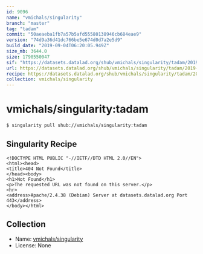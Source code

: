 ```yaml
---
id: 9096
name: "vmichals/singularity"
branch: "master"
tag: "tadam"
commit: "50aeaeba1fb7a57b5afd55580138946cb684eae9"
version: "74d9a36d41dc766be5e674d0d7a2e5d9"
build_date: "2019-09-04T06:20:05.949Z"
size_mb: 3644.0
size: 1790550047
sif: "https://datasets.datalad.org/shub/vmichals/singularity/tadam/2019-09-04-50aeaeba-74d9a36d/74d9a36d41dc766be5e674d0d7a2e5d9.sif"
url: https://datasets.datalad.org/shub/vmichals/singularity/tadam/2019-09-04-50aeaeba-74d9a36d/
recipe: https://datasets.datalad.org/shub/vmichals/singularity/tadam/2019-09-04-50aeaeba-74d9a36d/Singularity
collection: vmichals/singularity
---
```


# vmichals/singularity:tadam

```bash
$ singularity pull shub://vmichals/singularity:tadam
```

## Singularity Recipe

```singularity
<!DOCTYPE HTML PUBLIC "-//IETF//DTD HTML 2.0//EN">
<html><head>
<title>404 Not Found</title>
</head><body>
<h1>Not Found</h1>
<p>The requested URL was not found on this server.</p>
<hr>
<address>Apache/2.4.38 (Debian) Server at datasets.datalad.org Port 443</address>
</body></html>
```

## Collection

 - Name: [vmichals/singularity](https://github.com/vmichals/singularity)
 - License: None

